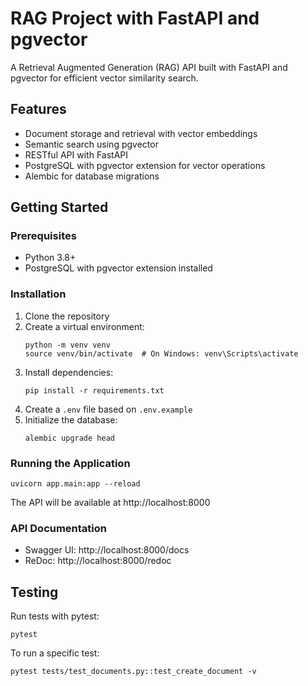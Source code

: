 # RAG Project with FastAPI and pgvector

A Retrieval Augmented Generation (RAG) API built with FastAPI and pgvector for efficient vector similarity search.

## Features

- Document storage and retrieval with vector embeddings
- Semantic search using pgvector
- RESTful API with FastAPI
- PostgreSQL with pgvector extension for vector operations
- Alembic for database migrations

## Getting Started

### Prerequisites

- Python 3.8+
- PostgreSQL with pgvector extension installed

### Installation

1. Clone the repository
2. Create a virtual environment:
   ```
   python -m venv venv
   source venv/bin/activate  # On Windows: venv\Scripts\activate
   ```
3. Install dependencies:
   ```
   pip install -r requirements.txt
   ```
4. Create a `.env` file based on `.env.example`
5. Initialize the database:
   ```
   alembic upgrade head
   ```

### Running the Application

```
uvicorn app.main:app --reload
```

The API will be available at http://localhost:8000

### API Documentation

- Swagger UI: http://localhost:8000/docs
- ReDoc: http://localhost:8000/redoc

## Testing

Run tests with pytest:

```
pytest
```

To run a specific test:

```
pytest tests/test_documents.py::test_create_document -v
```
